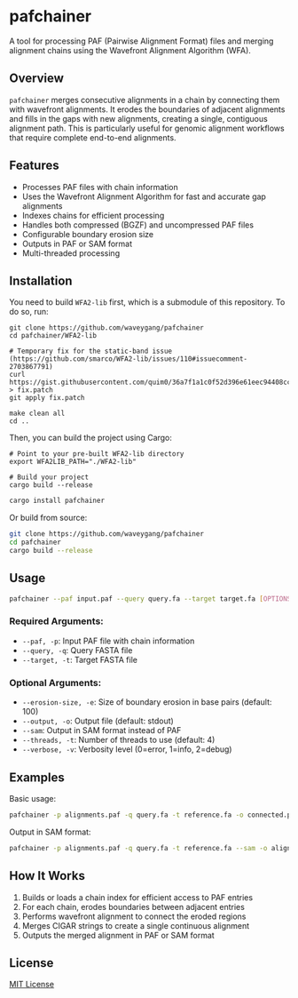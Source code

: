 # pafchainer

A tool for processing PAF (Pairwise Alignment Format) files and merging alignment chains using the Wavefront Alignment Algorithm (WFA).

## Overview

`pafchainer` merges consecutive alignments in a chain by connecting them with wavefront alignments. It erodes the boundaries of adjacent alignments and fills in the gaps with new alignments, creating a single, contiguous alignment path. This is particularly useful for genomic alignment workflows that require complete end-to-end alignments.

## Features

- Processes PAF files with chain information
- Uses the Wavefront Alignment Algorithm for fast and accurate gap alignments
- Indexes chains for efficient processing
- Handles both compressed (BGZF) and uncompressed PAF files
- Configurable boundary erosion size
- Outputs in PAF or SAM format
- Multi-threaded processing

## Installation

You need to build `WFA2-lib` first, which is a submodule of this repository. To do so, run:

```shell
git clone https://github.com/waveygang/pafchainer
cd pafchainer/WFA2-lib

# Temporary fix for the static-band issue (https://github.com/smarco/WFA2-lib/issues/110#issuecomment-2703867791)
curl https://gist.githubusercontent.com/quim0/36a7f1a1c0f52d396e61eec94408cc46/raw/02b118bee2b9b3c6e690ae82f22650b07c719ad5/gistfile1.txt > fix.patch
git apply fix.patch

make clean all
cd ..
```

Then, you can build the project using Cargo:

```shell
# Point to your pre-built WFA2-lib directory
export WFA2LIB_PATH="./WFA2-lib"

# Build your project
cargo build --release
```

```bash
cargo install pafchainer
```

Or build from source:

```bash
git clone https://github.com/waveygang/pafchainer
cd pafchainer
cargo build --release
```

## Usage

```bash
pafchainer --paf input.paf --query query.fa --target target.fa [OPTIONS]
```

### Required Arguments:

- `--paf, -p`: Input PAF file with chain information
- `--query, -q`: Query FASTA file
- `--target, -t`: Target FASTA file

### Optional Arguments:

- `--erosion-size, -e`: Size of boundary erosion in base pairs (default: 100)
- `--output, -o`: Output file (default: stdout)
- `--sam`: Output in SAM format instead of PAF
- `--threads, -t`: Number of threads to use (default: 4)
- `--verbose, -v`: Verbosity level (0=error, 1=info, 2=debug)

## Examples

Basic usage:
```bash
pafchainer -p alignments.paf -q query.fa -t reference.fa -o connected.paf
```

Output in SAM format:
```bash
pafchainer -p alignments.paf -q query.fa -t reference.fa --sam -o aligned.sam
```

## How It Works

1. Builds or loads a chain index for efficient access to PAF entries
2. For each chain, erodes boundaries between adjacent entries
3. Performs wavefront alignment to connect the eroded regions
4. Merges CIGAR strings to create a single continuous alignment
5. Outputs the merged alignment in PAF or SAM format

## License

[MIT License](LICENSE)
